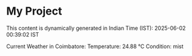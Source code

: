 # My Project

This content is dynamically generated in Indian Time (IST): 2025-06-02 00:39:02 IST


Current Weather in Coimbatore:
Temperature: 24.88 °C
Condition: mist
